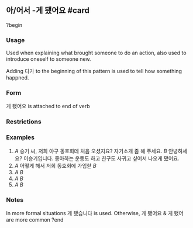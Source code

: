 ## 아/어서 -게 됐어요 #card
?begin
### Usage
Used when explaining what brought someone to do an action, also used to introduce oneself to someone new.

Adding 다가 to the beginning of this pattern is used to tell how something happned.
### Form
게 됐어요 is attached to end of verb
### Restrictions
### Examples
1.  *A* 승기 씨, 저희 야구 동호회데 처음 오셨지요? 자기소개 좀 해 주세요.
    *B* 안녕하세요? 이승기입니다. 좋아하는 운동도 하고 친구도 사귀고 싶어서 나오게 됐어요.
2.   *A* 어떻게 해서 저희 동호회에 가입핟
    *B*
3.   *A* 
    *B*
4.   *A* 
    *B*
5.   *A* 
    *B*
### Notes
In more formal situations 게 됐습니다 is used. Otherwise, 게 됐어요 & 게 됐어 are more common
?end
